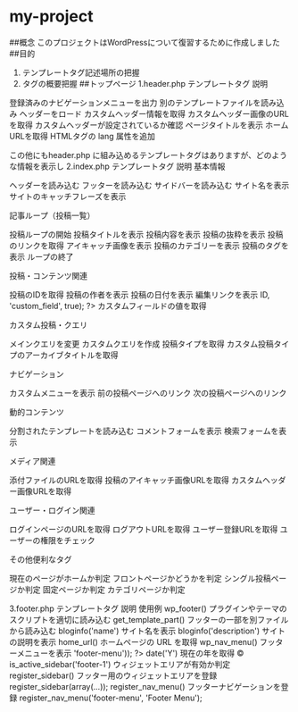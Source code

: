# my-project
##概念
このプロジェクトはWordPressについて復習するために作成しました
##目的
1.	テンプレートタグ記述場所の把握
2.	タグの概要把握
##トップページ
1.header.php
テンプレートタグ	説明
<?php wp_nav_menu(); ?>	登録済みのナビゲーションメニューを出力
<?php get_template_part('template-parts/header'); ?>	別のテンプレートファイルを読み込み
<?php get_header(); ?>	ヘッダーをロード
<?php get_custom_header(); ?>	カスタムヘッダー情報を取得
<?php header_image(); ?>	カスタムヘッダー画像のURLを取得
<?php has_custom_header(); ?>	カスタムヘッダーが設定されているか確認
<?php wp_title(); ?>	ページタイトルを表示
<?php get_home_url(); ?>	ホームURLを取得
<?php language_attributes(); ?>	HTMLタグの lang 属性を追加
この他にもheader.php に組み込めるテンプレートタグはありますが、どのような情報を表示し
2.index.php
テンプレートタグ	説明
基本情報
<?php get_header(); ?>	ヘッダーを読み込む
<?php get_footer(); ?>	フッターを読み込む
<?php get_sidebar(); ?>	サイドバーを読み込む
<?php bloginfo('name'); ?>	サイト名を表示
<?php bloginfo('description'); ?>	サイトのキャッチフレーズを表示
記事ループ（投稿一覧）
<?php if ( have_posts() ) : while ( have_posts() ) : the_post(); ?>	投稿ループの開始
<?php the_title(); ?>	投稿タイトルを表示
<?php the_content(); ?>	投稿内容を表示
<?php the_excerpt(); ?>	投稿の抜粋を表示
<?php the_permalink(); ?>	投稿のリンクを取得
<?php the_post_thumbnail(); ?>	アイキャッチ画像を表示
<?php the_category(); ?>	投稿のカテゴリーを表示
<?php the_tags(); ?>	投稿のタグを表示
<?php endwhile; endif; ?>	ループの終了
投稿・コンテンツ関連
<?php the_ID(); ?>	投稿のIDを取得
<?php the_author(); ?>	投稿の作者を表示
<?php the_date(); ?>	投稿の日付を表示
<?php edit_post_link(); ?>	編集リンクを表示
<?php get_post_meta($post->ID, 'custom_field', true); ?>	カスタムフィールドの値を取得
カスタム投稿・クエリ
<?php query_posts($args); ?>	メインクエリを変更
<?php $query = new WP_Query($args); ?>	カスタムクエリを作成
<?php get_post_type(); ?>	投稿タイプを取得
<?php post_type_archive_title(); ?>	カスタム投稿タイプのアーカイブタイトルを取得
ナビゲーション
<?php wp_nav_menu(); ?>	カスタムメニューを表示
<?php previous_posts_link(); ?>	前の投稿ページへのリンク
<?php next_posts_link(); ?>	次の投稿ページへのリンク
動的コンテンツ
<?php get_template_part('template-parts/content'); ?>	分割されたテンプレートを読み込む
<?php comments_template(); ?>	コメントフォームを表示
<?php get_search_form(); ?>	検索フォームを表示
メディア関連
<?php wp_get_attachment_url($attachment_id); ?>	添付ファイルのURLを取得
<?php get_the_post_thumbnail_url(); ?>	投稿のアイキャッチ画像URLを取得
<?php get_header_image(); ?>	カスタムヘッダー画像URLを取得
ユーザー・ログイン関連
<?php wp_login_url(); ?>	ログインページのURLを取得
<?php wp_logout_url(); ?>	ログアウトURLを取得
<?php wp_register_url(); ?>	ユーザー登録URLを取得
<?php current_user_can('edit_posts'); ?>	ユーザーの権限をチェック
その他便利なタグ
<?php is_home(); ?>	現在のページがホームか判定
<?php is_front_page(); ?>	フロントページかどうかを判定
<?php is_single(); ?>	シングル投稿ページか判定
<?php is_page(); ?>	固定ページか判定
<?php is_category(); ?>	カテゴリページか判定
3.footer.php
テンプレートタグ	説明	使用例
wp_footer()	プラグインやテーマのスクリプトを適切に読み込む	<?php wp_footer(); ?>
get_template_part()	フッターの一部を別ファイルから読み込む	<?php get_template_part('template-parts/footer', 'custom'); ?>
bloginfo('name')	サイト名を表示	<?php bloginfo('name'); ?>
bloginfo('description')	サイトの説明を表示	<?php bloginfo('description'); ?>
home_url()	ホームページの URL を取得	<?php echo home_url(); ?>
wp_nav_menu()	フッターメニューを表示	<?php wp_nav_menu(array('theme_location' => 'footer-menu')); ?>
date('Y')	現在の年を取得	&copy; <?php echo date('Y'); ?>
is_active_sidebar('footer-1')	ウィジェットエリアが有効か判定	<?php if (is_active_sidebar('footer-1')) { dynamic_sidebar('footer-1'); } ?>
register_sidebar()	フッター用のウィジェットエリアを登録	register_sidebar(array(...));
register_nav_menu()	フッターナビゲーションを登録	register_nav_menu('footer-menu', 'Footer Menu');
